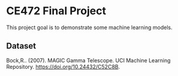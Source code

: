 # CE472 Final Project

This project goal is to demonstrate some machine learning models.

## Dataset

Bock,R.. (2007). MAGIC Gamma Telescope. UCI Machine Learning Repository.
https://doi.org/10.24432/C52C8B.
